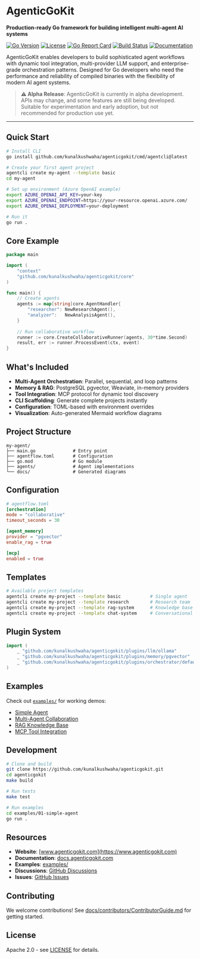 # AgenticGoKit

**Production-ready Go framework for building intelligent multi-agent AI systems**

[![Go Version](https://img.shields.io/badge/Go-1.21+-blue.svg)](https://golang.org)
[![License](https://img.shields.io/badge/License-Apache%202.0-blue.svg)](LICENSE)
[![Go Report Card](https://goreportcard.com/badge/github.com/kunalkushwaha/agenticgokit)](https://goreportcard.com/report/github.com/kunalkushwaha/agenticgokit)
[![Build Status](https://github.com/kunalkushwaha/agenticgokit/workflows/CI/badge.svg)](https://github.com/kunalkushwaha/agenticgokit/actions)
[![Documentation](https://img.shields.io/badge/docs-latest-blue)](docs/README.md)

AgenticGoKit enables developers to build sophisticated agent workflows with dynamic tool integration, multi-provider LLM support, and enterprise-grade orchestration patterns. Designed for Go developers who need the performance and reliability of compiled binaries with the flexibility of modern AI agent systems.

> **⚠️ Alpha Release**: AgenticGoKit is currently in alpha development. APIs may change, and some features are still being developed. Suitable for experimentation and early adoption, but not recommended for production use yet.

---

## Quick Start

```bash
# Install CLI
go install github.com/kunalkushwaha/agenticgokit/cmd/agentcli@latest

# Create your first agent project
agentcli create my-agent --template basic
cd my-agent

# Set up environment (Azure OpenAI example)
export AZURE_OPENAI_API_KEY=your-key
export AZURE_OPENAI_ENDPOINT=https://your-resource.openai.azure.com/
export AZURE_OPENAI_DEPLOYMENT=your-deployment

# Run it
go run .
```

## Core Example

```go
package main

import (
    "context"
    "github.com/kunalkushwaha/agenticgokit/core"
)

func main() {
    // Create agents
    agents := map[string]core.AgentHandler{
        "researcher": NewResearchAgent(),
        "analyzer":   NewAnalysisAgent(),
    }
    
    // Run collaborative workflow
    runner := core.CreateCollaborativeRunner(agents, 30*time.Second)
    result, err := runner.ProcessEvent(ctx, event)
}
```

## What's Included

- **Multi-Agent Orchestration**: Parallel, sequential, and loop patterns
- **Memory & RAG**: PostgreSQL pgvector, Weaviate, in-memory providers
- **Tool Integration**: MCP protocol for dynamic tool discovery  
- **CLI Scaffolding**: Generate complete projects instantly
- **Configuration**: TOML-based with environment overrides
- **Visualization**: Auto-generated Mermaid workflow diagrams

## Project Structure

```
my-agent/
├── main.go              # Entry point
├── agentflow.toml       # Configuration
├── go.mod               # Go module
├── agents/              # Agent implementations
└── docs/                # Generated diagrams
```

## Configuration

```toml
# agentflow.toml
[orchestration]
mode = "collaborative"
timeout_seconds = 30

[agent_memory]
provider = "pgvector"
enable_rag = true

[mcp]
enabled = true
```

## Templates

```bash
# Available project templates
agentcli create my-project --template basic           # Single agent
agentcli create my-project --template research        # Research team
agentcli create my-project --template rag-system      # Knowledge base
agentcli create my-project --template chat-system     # Conversational
```

## Plugin System

```go
import (
    _ "github.com/kunalkushwaha/agenticgokit/plugins/llm/ollama"
    _ "github.com/kunalkushwaha/agenticgokit/plugins/memory/pgvector"
    _ "github.com/kunalkushwaha/agenticgokit/plugins/orchestrator/default"
)
```

## Examples

Check out [`examples/`](examples/) for working demos:
- [Simple Agent](examples/01-simple-agent/)
- [Multi-Agent Collaboration](examples/02-multi-agent-collab/)
- [RAG Knowledge Base](examples/04-rag-knowledge-base/)
- [MCP Tool Integration](examples/05-mcp-agent/)

## Development

```bash
# Clone and build
git clone https://github.com/kunalkushwaha/agenticgokit.git
cd agenticgokit
make build

# Run tests
make test

# Run examples
cd examples/01-simple-agent
go run .
```

## Resources

- **Website**: [www.agenticgokit.com](https://www.agenticgokit.com)
- **Documentation**: [docs.agenticgokit.com](https://docs.agenticgokit.com)
- **Examples**: [examples/](examples/)
- **Discussions**: [GitHub Discussions](https://github.com/kunalkushwaha/agenticgokit/discussions)
- **Issues**: [GitHub Issues](https://github.com/kunalkushwaha/agenticgokit/issues)

## Contributing

We welcome contributions! See [docs/contributors/ContributorGuide.md](docs/contributors/ContributorGuide.md) for getting started.

## License

Apache 2.0 - see [LICENSE](LICENSE) for details.
